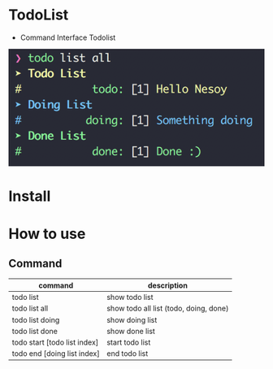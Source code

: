# TodoList
- Command Interface Todolist

![No image](/image.png)

# Install
# How to use
## Command
command | description
--- | ---
todo list | show todo list
todo list all | show todo all list (todo, doing, done)
todo list doing | show doing list 
todo list done | show done list 
todo start [todo list index] | start todo list
todo end [doing list index] | end todo list
